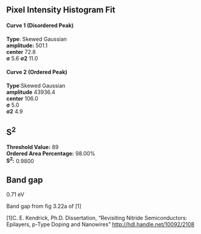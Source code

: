 ## Pixel Intensity Histogram Fit

#### Curve 1 (Disordered Peak)
**Type**: Skewed Gaussian\
**amplitude:** 501.1\
**center** 72.8\
**σ** 5.6
**σ2** 11.0


#### Curve 2 (Ordered Peak)
**Type**:Skewed Gaussian\
**amplitude** 43936.4\
**center** 106.0\
**σ** 5.0\
**σ2** 4.9


## S<sup>2</sup>
**Threshold Value:** 89\
**Ordered Area Percentage:** 98.00%\
**S<sup>2</sup>:** 0.9800


## Band gap
0.71 eV


Band gap from fig 3.22a of [1]


[1]C. E. Kendrick, Ph.D. Dissertation, “Revisiting Nitride Semiconductors: Epilayers, p-Type Doping and Nanowires”
http://hdl.handle.net/10092/2108
